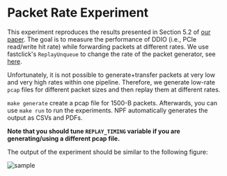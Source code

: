 # Packet Rate Experiment

This experiment reproduces the results presented in Section 5.2 of [our paper][ddio-atc-paper]. The goal is to measure the performance of DDIO (i.e., PCIe read/write hit rate) while forwarding packets at different rates. We use fastclick's `ReplayUnqueue` to change the rate of the packet generator, see [here][replay-unqueue-page].

Unfortunately, it is not possible to generate+transfer packets at very low and very high rates within one pipeline. Therefore, we generate low-rate `pcap` files for different packet sizes and then replay them at different rates.

`make generate` create a pcap file for 1500-B packets. Afterwards, you can use `make run` to run the experiments. NPF automatically generates the output as CSVs and PDFs.

**Note that you should tune `REPLAY_TIMING` variable if you are generating/using a different pcap file.**

The output of the experiment should be similar to the following figure:

![sample](ddio-pkt-rate-sample.png "Packet Rate Results")

[ddio-atc-paper]: https://people.kth.se/~farshin/documents/ddio-atc20.pdf
[replay-unqueue-page]: https://github.com/tbarbette/fastclick/blob/5e06e1884c0d35bdb634858e6b1704ed8bf6faa0/elements/analysis/replay.cc
